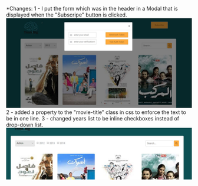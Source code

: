*Changes:
  1 - I put the form which was in the header in a Modal that is displayed when the "Subscripe" button is clicked.
 <img src = "changes/change.png">
  2 - added a property to the "movie-title" class in css to enforce the text to be in one line.
  3 - changed years list to be inline checkboxes instead of drop-down list.
 <img src = "changes/change2.png">

